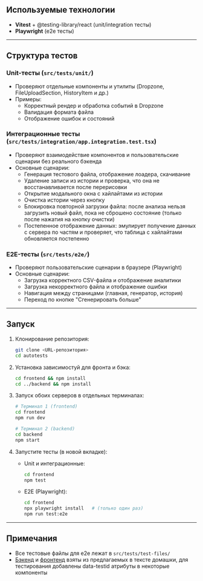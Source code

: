 ## Используемые технологии

- **Vitest** + @testing-library/react (unit/integration тесты)
- **Playwright** (e2e тесты)

---

## Структура тестов

### Unit-тесты (`src/tests/unit/`)
- Проверяют отдельные компоненты и утилиты (Dropzone, FileUploadSection, HistoryItem и др.)
- Примеры:
  - Корректный рендер и обработка событий в Dropzone
  - Валидация формата файла
  - Отображение ошибок и состояний

### Интеграционные тесты (`src/tests/integration/app.integration.test.tsx`)
- Проверяют взаимодействие компонентов и пользовательские сценарии без реального бэкенда
- Основные сценарии:
  - Генерация тестового файла, отображение лоадера, скачивание
  - Удаление записи из истории и проверка, что она не восстанавливается после перерисовки
  - Открытие модального окна с хайлайтами из истории
  - Очистка истории через кнопку
  - Блокировка повторной загрузки файла: после анализа нельзя загрузить новый файл, пока не сброшено состояние (только после нажатия на кнопку очистки)
  - Постепенное отображение данных: эмулирует получение данных с сервера по частям и проверяет, что таблица с хайлайтами обновляется постепенно

### E2E-тесты (`src/tests/e2e/`)
- Проверяют пользовательские сценарии в браузере (Playwright)
- Основные сценарии:
  - Загрузка корректного CSV-файла и отображение аналитики
  - Загрузка некорректного файла и отображение ошибки
  - Навигация между страницами (главная, генератор, история)
  - Переход по кнопке "Сгенерировать больше"

---

## Запуск

1. Клонирование репозитория:
   ```sh
   git clone <URL-репозитория>
   cd autotests
   ```

2. Установка зависимостуй для фронта и бэка:
   ```sh
   cd frontend && npm install
   cd ../backend && npm install
   ```

3. Запуск обоих серверов в отдельных терминалах:
   ```sh
   # Терминал 1 (frontend)
   cd frontend
   npm run dev
   
   # Терминал 2 (backend)
   cd backend
   npm start
   ```

4. Запустите тесты (в новой вкладке):
   - Unit и интеграционные:
     ```sh
     cd frontend
     npm test
     ```
   - E2E (Playwright):
     ```sh
     cd frontend
     npx playwright install   # (только один раз)
     npm run test:e2e
     ```

---

## Примечания
- Все тестовые файлы для e2e лежат в `src/tests/test-files/`
- [Бэкенд](https://github.com/etozhenerk/shri2025-back) и [фронтенд](https://github.com/etozhenerk/shri-2025) взяты из предлагаемых в тексте домашки, для тестирования добавлены data-testid атрибуты в некоторые компоненты

